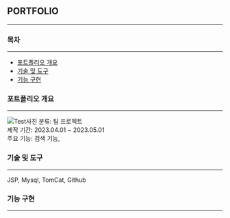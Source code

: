 ## PORTFOLIO
***
### 목차
***
- [포트폴리오 개요](https://github.com/kkameoo/cocktailproject#포트폴리오-개요)
- [기술 및 도구](https://github.com/kkameoo/cocktailproject#기술-및-도구)    
- [기능 구현](https://github.com/kkameoo/cocktailproject#기능-구현)
### 포트폴리오 개요
***
![Test사진](https://github.com/kkameoo/cocktailproject/assets/116774845/dd32e5b3-dec6-4206-987c-7970779faf1c)
분류: 팀 프로젝트  
제작 기간: 2023.04.01 ~ 2023.05.01  
주요 기능: 검색 기능, 


### 기술 및 도구
***
JSP, Mysql, TomCat, Github      


### 기능 구현
***
